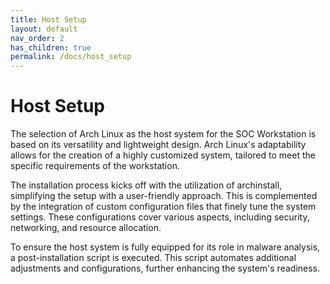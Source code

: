 ```yaml
---
title: Host Setup
layout: default
nav_order: 2
has_children: true
permalink: /docs/host_setup
---
```


# Host Setup

The selection of Arch Linux as the host system for the SOC Workstation is based on its versatility and lightweight design. Arch Linux's adaptability allows for the creation of a highly customized system, tailored to meet the specific requirements of the workstation.

The installation process kicks off with the utilization of archinstall, simplifying the setup with a user-friendly approach. This is complemented by the integration of custom configuration files that finely tune the system settings. These configurations cover various aspects, including security, networking, and resource allocation.

To ensure the host system is fully equipped for its role in malware analysis, a post-installation script is executed. This script automates additional adjustments and configurations, further enhancing the system's readiness.
